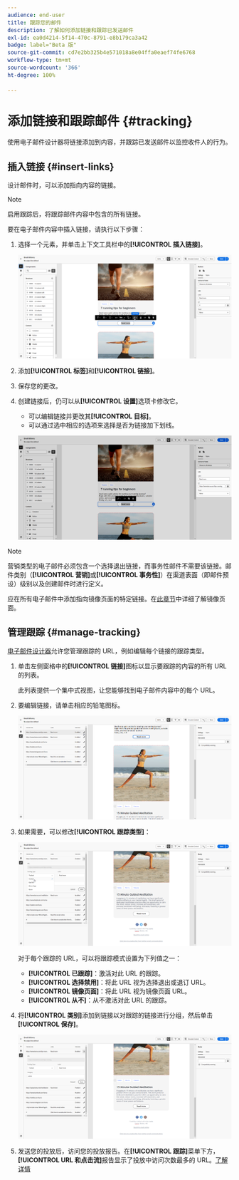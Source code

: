 ```yaml
---
audience: end-user
title: 跟踪您的邮件
description: 了解如何添加链接和跟踪已发送邮件
exl-id: ea0d4214-5f14-470c-8791-e8b179ca3a42
badge: label="Beta 版"
source-git-commit: cd7e2bb325b4e571018a8e04ffa0eaef74fe6768
workflow-type: tm+mt
source-wordcount: '366'
ht-degree: 100%

---
```


# 添加链接和跟踪邮件 {#tracking}

使用电子邮件设计器将链接添加到内容，并跟踪已发送邮件以监控收件人的行为。

## 插入链接 {#insert-links}

设计邮件时，可以添加指向内容的链接。

>[!NOTE]
>
>启用跟踪后，将跟踪邮件内容中包含的所有链接。

要在电子邮件内容中插入链接，请执行以下步骤：

1. 选择一个元素，并单击上下文工具栏中的&#x200B;**[!UICONTROL 插入链接]**。

   ![](assets/message-tracking-insert-link.png)

1. 添加&#x200B;**[!UICONTROL 标签]**&#x200B;和&#x200B;**[!UICONTROL 链接]**。

1. 保存您的更改。

1. 创建链接后，仍可以从&#x200B;**[!UICONTROL 设置]**&#x200B;选项卡修改它。

   * 可以编辑链接并更改其&#x200B;**[!UICONTROL 目标]**。
   * 可以通过选中相应的选项来选择是否为链接加下划线。

   ![](assets/message-tracking-link-settings.png)

>[!NOTE]
>
>营销类型的电子邮件必须包含一个选择退出链接，而事务性邮件不需要该链接。邮件类别（**[!UICONTROL 营销]**&#x200B;或&#x200B;**[!UICONTROL 事务性]**）在渠道表面（即邮件预设）级别以及创建邮件时进行定义。

应在所有电子邮件中添加指向镜像页面的特定链接。在[此章节](mirror-page.md)中详细了解镜像页面。

## 管理跟踪 {#manage-tracking}

[电子邮件设计器](create-email-content.md)允许您管理跟踪的 URL，例如编辑每个链接的跟踪类型。

1. 单击左侧窗格中的&#x200B;**[!UICONTROL 链接]**&#x200B;图标以显示要跟踪的内容的所有 URL 的列表。

   此列表提供一个集中式视图，让您能够找到电子邮件内容中的每个 URL。

1. 要编辑链接，请单击相应的铅笔图标。

   ![](assets/message-tracking-edit-links.png)

1. 如果需要，可以修改&#x200B;**[!UICONTROL 跟踪类型]**：

   ![](assets/message-tracking-edit-a-link.png)

   对于每个跟踪的 URL，可以将跟踪模式设置为下列值之一：

   * **[!UICONTROL 已跟踪]**：激活对此 URL 的跟踪。
   * **[!UICONTROL 选择禁用]**：将此 URL 视为选择退出或退订 URL。
   * **[!UICONTROL 镜像页面]**：将此 URL 视为镜像页面 URL。
   * **[!UICONTROL 从不]**：从不激活对此 URL 的跟踪。<!--This information is saved: if the URL appears again in a future message, its tracking is automatically deactivated.-->

1. 将&#x200B;**[!UICONTROL 类别]**&#x200B;添加到链接以对跟踪的链接进行分组，然后单击&#x200B;**[!UICONTROL 保存]**。

   ![](assets/message-tracking-edit-a-link_2.png)

1. 发送您的投放后，访问您的投放报告。在&#x200B;**[!UICONTROL 跟踪]**&#x200B;菜单下方，**[!UICONTROL URL 和点击流]**&#x200B;报告显示了投放中访问次数最多的 URL。[了解详情](../reporting/gs-reports.md)
